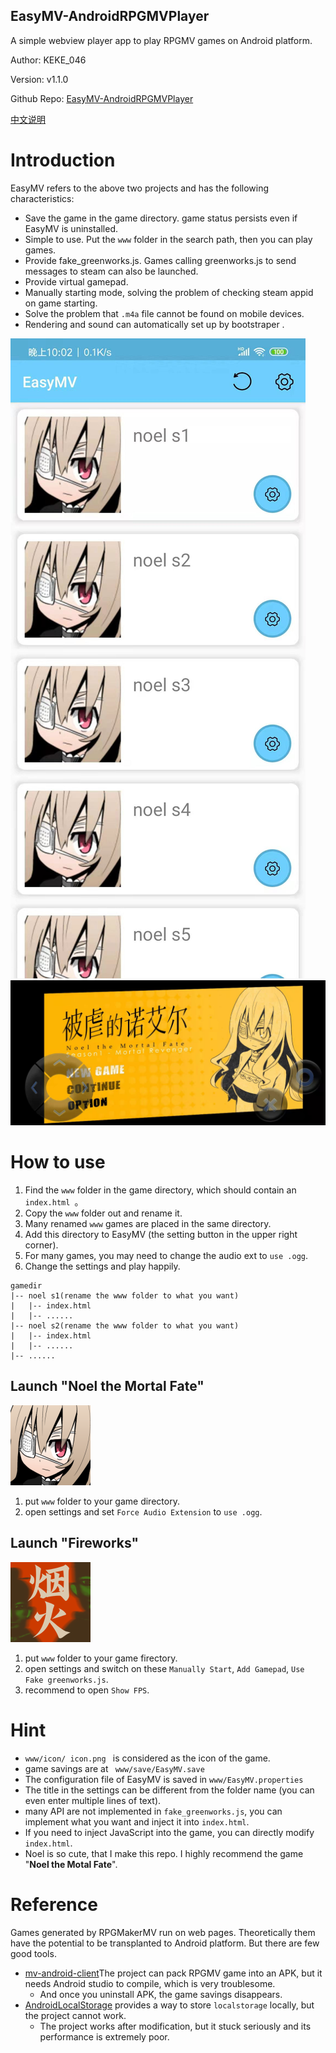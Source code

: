 ## EasyMV-AndroidRPGMVPlayer

A simple webview player app to play RPGMV games on Android platform.

Author: KEKE_046

Version: v1.1.0

Github Repo: [EasyMV-AndroidRPGMVPlayer](https://github.com/KEKE046/EasyMV-AndroidRPGMVPlayer)

[中文说明](README.zh.md)

# Introduction

EasyMV refers to the above two projects and has the following characteristics:

* Save the game in the game directory. game status persists even if EasyMV is uninstalled.
* Simple to use. Put the `www` folder in the search path, then you can play games.
* Provide fake_greenworks.js. Games calling greenworks.js to send messages to steam can also be launched.
* Provide virtual gamepad.
* Manually starting mode, solving the problem of checking steam appid on game starting.
* Solve the problem that `.m4a` file cannot be found on mobile devices.
* Rendering and sound can automatically set up by bootstraper .

<img src='fig/app1.jpg'/>
<img src='fig/app2.jpg'/>

# How to use

1. Find the `www` folder in the game directory, which should contain an `index.html `。
2. Copy the `www` folder out and rename it.
3. Many renamed `www` games are placed in the same directory.
4. Add this directory to EasyMV (the setting button in the upper right corner).
5. For many games, you may need to change the audio ext to `use .ogg`.
6. Change the settings and play happily.

```
gamedir
|-- noel s1(rename the www folder to what you want)
|   |-- index.html
|   |-- ......
|-- noel s2(rename the www folder to what you want)
|   |-- index.html
|   |-- ......
|-- ......
```

## Launch "Noel the Mortal Fate"
<img src='fig/noel.png'/>

1. put `www` folder to your game directory.
2. open settings and set `Force Audio Extension` to `use .ogg`.

## Launch "Fireworks"
<img src='fig/fireworks.png'/>

1. put `www` folder to your game firectory.
2. open settings and switch on these `Manually Start`, `Add Gamepad`, `Use Fake greenworks.js`.
3. recommend to open `Show FPS`.


# Hint

* `www/icon/ icon.png ` is considered as the icon of the game.
* game savings are at ` www/save/EasyMV.save`
* The configuration file of EasyMV is saved in ` www/EasyMV.properties `
* The title in the settings can be different from the folder name (you can even enter multiple lines of text).
* many API are not implemented in `fake_greenworks.js`, you can implement what you want and inject it into `index.html`.
* If you need to inject JavaScript into the game, you can directly modify `index.html`.
* Noel is so cute, that I make this repo. I highly recommend the game "**Noel the Motal Fate**".

# Reference

Games generated by RPGMakerMV run on web pages. Theoretically them have the potential to be transplanted to Android platform. But there are few good tools.

* [mv-android-client](https://github.com/AltimitSystems/mv-android-client)The project can pack RPGMV game into an APK, but it needs Android studio to compile, which is very troublesome.
  * And once you uninstall APK, the game savings disappears.
* [AndroidLocalStorage](https://github.com/didimoo/AndroidLocalStorage) provides a way to store `localstorage` locally, but the project cannot work.
  * The project works after modification, but it stuck seriously and its performance is extremely poor.

